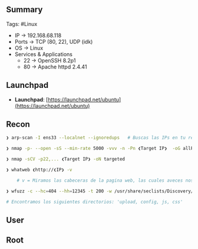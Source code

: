 ## Summary

Tags: #Linux 

- IP -> 192.168.68.118
- Ports -> TCP (80, 22), UDP (idk)
- OS ->  Linux
- Services & Applications
    - 22 ->  OpenSSH 8.2p1 
    - 80 -> Apache httpd 2.4.41

## Launchpad

-   **Launchpad**: [https://launchpad.net/ubuntu](https://launchpad.net/ubuntu)

## Recon

```bash
❯ arp-scan -I ens33 --localnet --ignoredups   # Buscas las IPs en tu red local 
```

```bash 
❯ nmap -p- --open -sS --min-rate 5000 -vvv -n -Pn ❮Target IP❯  -oG allPorts       # Escaneo en la Capa 4 del modelo OSI

❯ nmap -sCV -p22,... ❮Target IP❯ -oN targeted
```

```bash
❯ whatweb ❮http://❮IP❯ -v

	# v = Miramos las cabeceras de la pagina web, las cuales aveces nos revelan cosas
```

```bash 
❯ wfuzz -c --hc=404 --hh=12345 -t 200 -w /usr/share/seclists/Discovery/DNS/subdomains-top1million-5000.txt http://❮IP❯

# Encontramos los siguientes directorios: 'upload, config, js, css'
```

## User


## Root